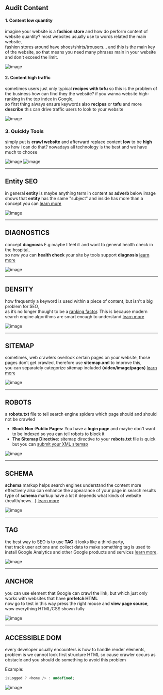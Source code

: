 ## Audit Content

#### 1. Content low quantity

imagine your website is a **fashion store** and how do perform content of website quantity?
most websites usually use to words related the main website,<br />
fashion stores around have shoes/shirts/trousers... and this is the main key of the website,
so that means you need many phrases main in your website and don't exceed the limit.

![image](https://github.com/synasapmob/documentation/assets/42969529/0f651701-aac4-4bde-838c-5ff826298006)

#### 2. Content high traffic

sometimes users just only typical **recipes with tofu** so this is the problem of the business how
can find they the website? if you wanna website high-ranking in the top index in Google,<br />
so first thing always ensure keywords also **recipes** or **tofu** and more **describe** this can drive traffic users to look to your website

![image](https://github.com/synasapmob/documentation/assets/42969529/8b723930-c067-4040-bfb3-73a58fc7374d)

### 3. Quickly Tools

simply put is **crawl website** and afterward replace content **low** to be **high**
so how i can do that? nowadays all technology is the best and we have much to choose

![image](https://github.com/synasapmob/documentation/assets/42969529/58479220-ed99-44f4-b2cd-129eb6af1ad6)
![image](https://github.com/synasapmob/documentation/assets/42969529/9674e5a4-6fe8-418d-b7ec-92e9a33cdab5)

<hr />

## Entity SEO

in general **entity** is maybe anything term in content as **adverb** below image shows that **entity** has the same "subject" and inside has more than a concept you can [learn more](https://www.infront.com/blog/the-ultimate-guide-to-entity-seo-an-introduction-to-entity-based-seo)

![image](https://github.com/synasapmob/documentation/assets/42969529/57e100f3-fb54-4170-8ac4-c4dd1a35bb9b)

<hr  />

## DIAGNOSTICS

concept **diagnosis** E.g maybe I feel ill and want to general health check in the hospital, <br />
so now you can **health check** your site by tools support **diagnosis** [learn more](https://aicontentfy.com/en/blog/understanding-seo-diagnostics-for-optimal-website-performance)

![image](https://github.com/synasapmob/documentation/assets/42969529/78ce81ec-3fc8-43ab-800d-fd50b590841b)

<hr  />

## DENSITY

how frequently a keyword is used within a piece of content, but isn't a big problem for SEO, <br />
as it’s no longer thought to be a [ranking factor](https://ahrefs.com/blog/google-ranking-factors/).
This is because modern search engine algorithms are smart enough to understand [learn more](https://blog.hubspot.com/marketing/keyword-density)

![image](https://github.com/synasapmob/documentation/assets/42969529/86885b57-cadb-4f6c-93e2-aa9f82f6c8e6)

<hr  />

## SITEMAP

sometimes, web crawlers overlook certain pages on your website,
those pages don’t get crawled, therefore use **sitemap.xml** to improve this, <br />
you can separately categorize sitemap included **(video/image/pages)** [learn more](https://developers.google.com/search/docs/crawling-indexing/sitemaps/overview)

![image](https://github.com/synasapmob/documentation/assets/42969529/8a883aae-0dbe-436a-bef9-ae86a77a8fef)

<hr />

## ROBOTS

a **robots.txt** file to tell search engine spiders which page should and should not be crawled

- **Block Non-Public Pages:** You have a **login page** and maybe don't want to be indexed so you can tell robots to block it
- **The Sitemap Directive:** sitemap directive to your **robots.txt** file is quick but you can [submit your XML sitemap](https://search.google.com/search-console/about)

![image](https://github.com/synasapmob/documentation/assets/42969529/e4933131-dc47-4148-a9e5-0a5910feb513)

<hr />

## SCHEMA

**schema** markup helps search engines understand the content more effectively
also can enhance the appearance of your page in search results
type of **schema** markup have a lot it depends what kinds of website (health/news...) [learn more](https://schema.org/docs/schemas.html)

![image](https://github.com/synasapmob/documentation/assets/42969529/76a698e5-5610-4ea1-b23f-37817c414079)

<hr />

## TAG

the best way to SEO is to use **TAG** it looks like a third-party, <br />
that track user actions and collect data to make something
tag is used to install Google Analytics and other Google products and services [learn more](https://www.semrush.com/blog/google-tag-manager/).

![image](https://github.com/synasapmob/documentation/assets/42969529/e641af5d-4ca6-41ae-b08e-9f72a475855a)

<hr />

## ANCHOR

you can use <a> element that Google can crawl the link, but which just only works with websites that have **prefetch HTML** <br />
now go to test in this way press the right mouse and **view page source**, wow everything HTML/CSS shown fully

![image](https://github.com/synasapmob/documentation/assets/42969529/07ffa0a8-4b79-4f80-8265-957da0e3d00e)

<hr />

## ACCESSIBLE DOM

every developer usually encounters is how to handle render elements, <br />
problem is we cannot look first structure HTML so cause crawler occurs as obstacle
and you should do something to avoid this problem

Example:

```js
isLogged ? <home /> : undefined;
```

![image](https://github.com/synasapmob/documentation/assets/42969529/c8f01b59-e253-468d-a54a-e2dbff3e3f2c)
